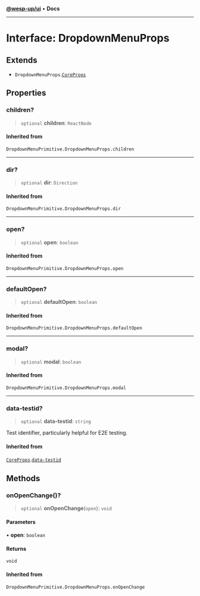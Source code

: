 [**@wesp-up/ui**](../README.md) • **Docs**

---

# Interface: DropdownMenuProps

## Extends

- `DropdownMenuProps`.[`CoreProps`](CoreProps.md)

## Properties

### children?

> `optional` **children**: `ReactNode`

#### Inherited from

`DropdownMenuPrimitive.DropdownMenuProps.children`

---

### dir?

> `optional` **dir**: `Direction`

#### Inherited from

`DropdownMenuPrimitive.DropdownMenuProps.dir`

---

### open?

> `optional` **open**: `boolean`

#### Inherited from

`DropdownMenuPrimitive.DropdownMenuProps.open`

---

### defaultOpen?

> `optional` **defaultOpen**: `boolean`

#### Inherited from

`DropdownMenuPrimitive.DropdownMenuProps.defaultOpen`

---

### modal?

> `optional` **modal**: `boolean`

#### Inherited from

`DropdownMenuPrimitive.DropdownMenuProps.modal`

---

### data-testid?

> `optional` **data-testid**: `string`

Test identifier, particularly helpful for E2E testing.

#### Inherited from

[`CoreProps`](CoreProps.md).[`data-testid`](CoreProps.md#data-testid)

## Methods

### onOpenChange()?

> `optional` **onOpenChange**(`open`): `void`

#### Parameters

• **open**: `boolean`

#### Returns

`void`

#### Inherited from

`DropdownMenuPrimitive.DropdownMenuProps.onOpenChange`
